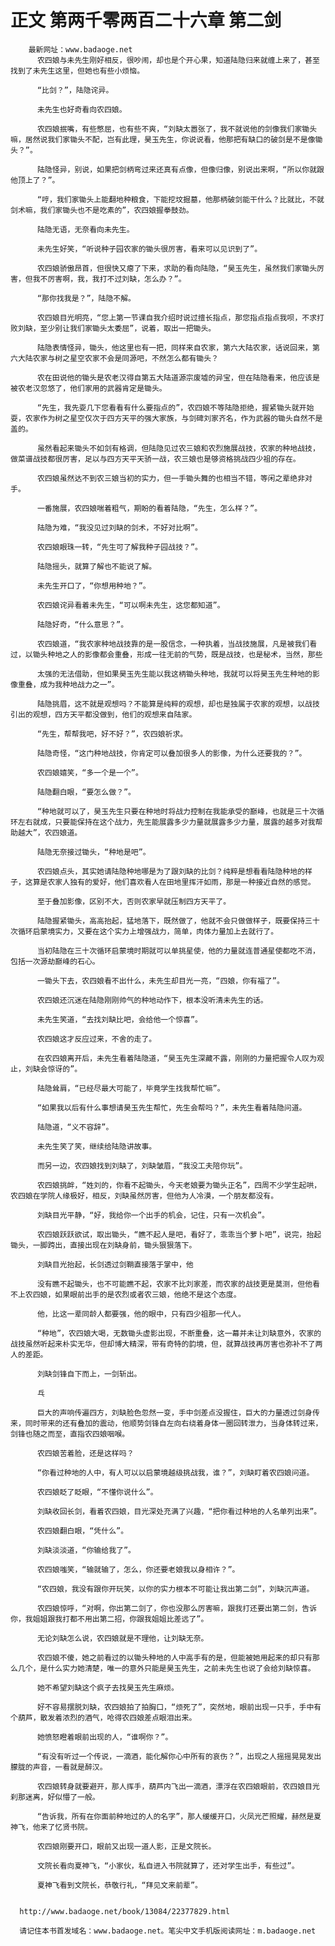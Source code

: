 # 正文 第两千零两百二十六章 第二剑
        最新网址：www.badaoge.net
          农四娘与未先生刚好相反，很吵闹，却也是个开心果，知道陆隐归来就缠上来了，甚至找到了未先生这里，但她也有些小烦恼。
      
          “比剑？”，陆隐诧异。
      
          未先生也好奇看向农四娘。
      
          农四娘抿嘴，有些憋屈，也有些不爽，“刘缺太嚣张了，我不就说他的剑像我们家锄头嘛，居然说我们家锄头不配，岂有此理，昊玉先生，你说说看，他那把有缺口的破剑是不是像锄头？”。
      
          陆隐怪异，别说，如果把剑柄弯过来还真有点像，但像归像，别说出来啊，“所以你就跟他顶上了？”。
      
          “哼，我们家锄头上能翻地种粮食，下能挖坟掘墓，他那柄破剑能干什么？比就比，不就剑术嘛，我们家锄头也不是吃素的”，农四娘握拳鼓劲。
      
          陆隐无语，无奈看向未先生。
      
          未先生好笑，“听说种子园农家的锄头很厉害，看来可以见识到了”。
      
          农四娘骄傲昂首，但很快又瘪了下来，求助的看向陆隐，“昊玉先生，虽然我们家锄头厉害，但我不厉害啊，我，我打不过刘缺，怎么办？”。
      
          “那你找我是？”，陆隐不解。
      
          农四娘目光明亮，“您上第一节课自我介绍时说过擅长指点，那您指点指点我呗，不求打败刘缺，至少别让我们家锄头太委屈”，说着，取出一把锄头。
      
          陆隐表情怪异，锄头，他这里也有一把，同样来自农家，第六大陆农家，话说回来，第六大陆农家与树之星空农家不会是同源吧，不然怎么都有锄头？
      
          农在田说他的锄头是农老汉得自第五大陆道源宗废墟的异宝，但在陆隐看来，他应该是被农老汉忽悠了，他们家用的武器肯定是锄头。
      
          “先生，我先耍几下您看看有什么要指点的”，农四娘不等陆隐拒绝，握紧锄头就开始耍，农家作为树之星空仅次于四方天平的强大家族，与剑碑刘家齐名，作为武器的锄头自然不是盖的。
      
          虽然看起来锄头不如剑有格调，但陆隐见过农三娘和农烈施展战技，农家的种地战技，做菜谱战技都很厉害，足以与四方天平天骄一战，农三娘也是够资格挑战四少祖的存在。
      
          农四娘虽然达不到农三娘当初的实力，但一手锄头舞的也相当不错，等闲之辈绝非对手。
      
          一番施展，农四娘喘着粗气，期盼的看着陆隐，“先生，怎么样？”。
      
          陆隐为难，“我没见过刘缺的剑术，不好对比啊”。
      
          农四娘眼珠一转，“先生可了解我种子园战技？”。
      
          陆隐摇头，就算了解也不能说了解。
      
          未先生开口了，“你想用种地？”。
      
          农四娘诧异看着未先生，“可以啊未先生，这您都知道”。
      
          陆隐好奇，“什么意思？”。
      
          农四娘道，“我农家种地战技靠的是一股信念，一种执着，当战技施展，凡是被我们看过，以锄头种地之人的影像都会重叠，形成一往无前的气势，既是战技，也是秘术，当然，那些
      
          太强的无法借助，但如果昊玉先生能以我这柄锄头种地，我就可以将昊玉先生种地的影像重叠，成为我种地战力之一”。
      
          陆隐挑眉，这不就是观想吗？不能算是纯粹的观想，却也是独属于农家的观想，以战技引出的观想，四方天平都没做到，他们的观想来自陆家。
      
          “先生，帮帮我吧，好不好？”，农四娘祈求。
      
          陆隐奇怪，“这门种地战技，你肯定可以叠加很多人的影像，为什么还要我的？”。
      
          农四娘嬉笑，“多一个是一个”。
      
          陆隐翻白眼，“要怎么做？”。
      
          “种地就可以了，昊玉先生只要在种地时将战力控制在我能承受的巅峰，也就是三十次循环左右就成，只要能保持在这个战力，先生能展露多少力量就展露多少力量，展露的越多对我帮助越大”，农四娘道。
      
          陆隐无奈接过锄头，“种地是吧”。
      
          农四娘点头，其实她请陆隐种地哪是为了跟刘缺的比剑？纯粹是想看看陆隐种地的样子，这算是农家人独有的爱好，他们喜欢看人在田地里挥汗如雨，那是一种接近自然的感觉。
      
          至于叠加影像，区别不大，否则农家早就压制四方天平了。
      
          陆隐握紧锄头，高高抬起，猛地落下，既然做了，他就不会只做做样子，既要保持三十次循环启蒙境实力，又要在这个实力上增强战力，简单，肉体力量加上去就行了。
      
          当初陆隐在三十次循环启蒙境时期就可以单挑星使，他的力量就连普通星使都吃不消，包括一次源劫巅峰的石心。
      
          一锄头下去，农四娘看不出什么，未先生却目光一亮，“四娘，你有福了”。
      
          农四娘还沉迷在陆隐刚刚帅气的种地动作下，根本没听清未先生的话。
      
          未先生笑道，“去找刘缺比吧，会给他一个惊喜”。
      
          农四娘这才反应过来，不舍的走了。
      
          在农四娘离开后，未先生看着陆隐道，“昊玉先生深藏不露，刚刚的力量把握令人叹为观止，刘缺会惊讶的”。
      
          陆隐耸肩，“已经尽最大可能了，毕竟学生找我帮忙嘛”。
      
          “如果我以后有什么事想请昊玉先生帮忙，先生会帮吗？”，未先生看着陆隐问道。
      
          陆隐道，“义不容辞”。
      
          未先生笑了笑，继续给陆隐讲故事。
      
          而另一边，农四娘找到刘缺了，刘缺皱眉，“我没工夫陪你玩”。
      
          农四娘挑衅，“姓刘的，你看不起锄头，今天老娘要为锄头正名”，四周不少学生起哄，农四娘在学院人缘极好，相反，刘缺虽然厉害，但他为人冷漠，一个朋友都没有。
      
          刘缺目光平静，“好，我给你一个出手的机会，记住，只有一次机会”。
      
          农四娘跃跃欲试，取出锄头，“瞧不起人是吧，看好了，乖乖当个萝卜吧”，说完，抬起锄头，一脚跨出，直接出现在刘缺身前，锄头狠狠落下。
      
          刘缺目光抬起，长剑透过剑鞘直接落于掌中，他
      
          没有瞧不起锄头，也不可能瞧不起，农家不比刘家差，而农家的战技更是莫测，但他看不上农四娘，如果眼前出手的是农烈或者农三娘，他绝不是这个态度。
      
          他，比这一辈同龄人都要强，他的眼中，只有四少祖那一代人。
      
          “种地”，农四娘大喝，无数锄头虚影出现，不断重叠，这一幕并未让刘缺意外，农家的战技虽然听起来朴实无华，但却博大精深，带有奇特的韵境，但，就算战技再厉害也弥补不了两人的差距。
      
          刘缺剑锋自下而上，一剑斩出。
      
          乓
      
          巨大的声响传遍四方，刘缺脸色忽然一变，手中剑差点没握住，巨大的力量透过剑身传来，同时带来的还有叠加的震动，他顺势剑锋自左向右绕着身体一圈回转泄力，当身体转过来，剑锋也随之而至，直指农四娘咽喉。
      
          农四娘苦着脸，还是这样吗？
      
          “你看过种地的人中，有人可以以启蒙境越级挑战我，谁？”，刘缺盯着农四娘问道。
      
          农四娘眨了眨眼，“不懂你说什么”。
      
          刘缺收回长剑，看着农四娘，目光深处充满了兴趣，“把你看过种地的人名单列出来”。
      
          农四娘翻白眼，“凭什么”。
      
          刘缺淡淡道，“你输给我了”。
      
          农四娘嗤笑，“输就输了，怎么，你还要老娘我以身相许？”。
      
          “农四娘，我没有跟你开玩笑，以你的实力根本不可能让我出第二剑”，刘缺沉声道。
      
          农四娘惊呼，“对啊，你出第二剑了，你也没那么厉害嘛，跟我打还要出第二剑，告诉你，我姐姐跟我打都不用出第二招，你跟我姐姐比差远了”。
      
          无论刘缺怎么说，农四娘就是不理他，让刘缺无奈。
      
          农四娘不傻，她之前看过的以锄头种地的人中高手有的是，但能被她用起来的却只有那么几个，是什么实力她清楚，唯一的意外只能是昊玉先生，之前未先生也说了会给刘缺惊喜。
      
          她不希望刘缺这个疯子去找昊玉先生麻烦。
      
          好不容易摆脱刘缺，农四娘拍了拍胸口，“烦死了”，突然地，眼前出现一只手，手中有个葫芦，散发着浓烈的酒气，呛得农四娘差点眼泪出来。
      
          她愤怒瞪着眼前出现的人，“谁啊你？”。
      
          “有没有听过一个传说，一滴酒，能化解你心中所有的哀伤？”，出现之人摇摇晃晃发出朦胧的声音，一看就是醉汉。
      
          农四娘转身就要避开，那人挥手，葫芦内飞出一滴酒，漂浮在农四娘眼前，农四娘目光刹那迷离，好似懵了一般。
      
          “告诉我，所有在你面前种地过的人的名字”，那人缓缓开口，火凤光芒照耀，赫然是夏神飞，他来了忆贤书院。
      
          农四娘刚要开口，眼前又出现一道人影，正是文院长。
      
          文院长看向夏神飞，“小家伙，私自进入书院就算了，还对学生出手，有些过”。
      
          夏神飞看到文院长，恭敬行礼，“拜见文来前辈”。
      
      
      http://www.badaoge.net/book/13084/22377829.html
      
      请记住本书首发域名：www.badaoge.net。笔尖中文手机版阅读网址：m.badaoge.net